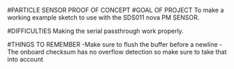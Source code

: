 #PARTICLE SENSOR PROOF OF CONCEPT
#GOAL OF PROJECT
  To make a working example sketch to use with the SDS011 nova PM SENSOR.
  
#DIFFICULTIES
  Making the serial passthrough work properly.
  
#THINGS TO REMEMBER
  -Make sure to flush the buffer before a newline
  -The onboard checksum has no overflow detection so make sure to take that into account
  
